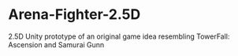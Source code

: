 # Arena-Fighter-2.5D
2.5D Unity prototype of an original game idea resembling TowerFall: Ascension and Samurai Gunn
